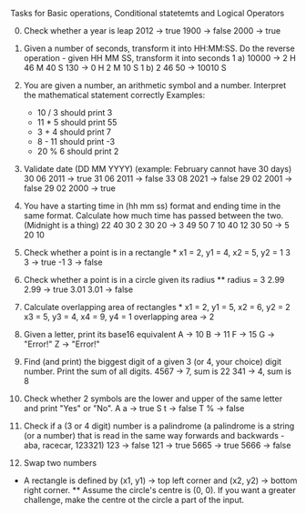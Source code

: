 Tasks for Basic operations, Conditional statetemts and Logical Operators

0. Check whether a year is leap
  2012 -> true
  1900 -> false
  2000 -> true

1. Given a number of seconds, transform it into HH:MM:SS. Do the reverse operation - given HH MM SS, transform it into seconds
  1 a) 10000 -> 2 H 46 M 40 S
       130 -> 0 H 2 M 10 S
  1 b) 2 46 50 -> 10010 S

2. You are given a number, an arithmetic symbol and a number. Interpret the mathematical statement correctly
  Examples:
    - 10 / 3 should print 3
    - 11 * 5 should print 55
    - 3 + 4 should print 7
    - 8 - 11 should print -3
    - 20 % 6 should print 2

3. Validate date (DD MM YYYY) (example: February cannot have 30 days)
  30 06 2011 -> true
  31 06 2011 -> false
  33 08 2021 -> false
  29 02 2001 -> false
  29 02 2000 -> true
  

4. You have a starting time in (hh mm ss) format and ending time in the same format. Calculate how much time has passed between the two. (Midnight is a thing) 
  22 40 30
   2 30 20
            -> 3 49 50
   7 10 40
  12 30 50
            -> 5 20 10

5. Check whether a point is in a rectangle *
  x1 = 2, y1 = 4, x2 = 5, y2 = 1
  3 3 -> true
  -1 3 -> false

6. Check whether a point is in a circle given its radius **
  radius = 3
  2.99 2.99 -> true
  3.01 3.01 -> false

7. Calculate overlapping area of rectangles *
  x1 = 2, y1 = 5, x2 = 6, y2 = 2
  x3 = 5, y3 = 4, x4 = 9, y4 = 1
  overlapping area -> 2

8. Given a letter, print its base16 equivalent 
  A -> 10
  B -> 11
  F -> 15
  G -> "Error!"
  Z -> "Error!"

9. Find (and print) the biggest digit of a given 3 (or 4, your choice) digit number. Print the sum of all digits.
  4567 -> 7, sum is 22
  341 -> 4, sum is 8

10. Check whether 2 symbols are the lower and upper of the same letter and print "Yes" or "No". 
  A a -> true
  S t -> false
  T % -> false

11. Check if a (3 or 4 digit) number is a palindrome (a palindrome is a string (or a number) that is read in the same way forwards and backwards - aba, racecar, 123321)
  123 -> false
  121 -> true
  5665 -> true
  5666 -> false

12. Swap two numbers


* A rectangle is defined by (x1, y1) -> top left corner and (x2, y2) -> bottom right corner.
** Assume the circle's centre is (0, 0). If you want a greater challenge, make the centre ot the circle a part of the input.
